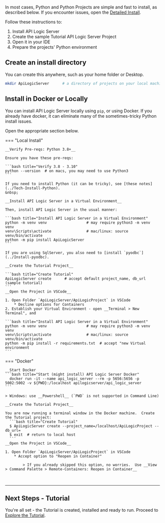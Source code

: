 In most cases, Python and Python Projects are simple and fast to install, as described below.  If you encounter issues, open the [Detailed Install](../Install).

Follow these instructions to:

1. Install API Logic Server
2. Create the sample Tutorial API Logic Server Project
3. Open it in your IDE
4. Prepare the projects' Python environment


## Create an install directory

You can create this anywhere, such as your home folder or Desktop.

```bash title="Create an install directory"
mkdir ApiLogicServer      # a directory of projects on your local machine
```

## Install in Docker or Locally

You can install API Logic Server locally using `pip`, or using Docker.  If you already have docker, it can eliminate many of the sometimes-tricky Python install issues.

Open the appropriate section below.

=== "Local Install"

    __Verify Pre-reqs: Python 3.8+__

    Ensure you have these pre-reqs:

    ```bash title="Verify 3.8 - 3.10"
    python --version  # on macs, you may need to use Python3
    ```

    If you need to install Python (it can be tricky), see [these notes](../Tech-Install-Python).
    &nbsp;

    __Install API Logic Server in a Virtual Environment__

    Then, install API Logic Server in the usual manner:

    ```bash title="Install API Logic Server in a Virtual Environment"
    python -m venv venv                  # may require python3 -m venv venv
    venv\Scripts\activate                # mac/linux: source venv/bin/activate
    python -m pip install ApiLogicServer
    ```

    If you are using SqlServer, you also need to [install `pyodbc`](../Install-pyodbc).

    __Create the Tutorial Project__

    ```bash title="Create Tutorial"
    ApiLogicServer create      # accept default project_name, db_url (sample tutorial)
    ```
    __Open the Project in VSCode__

    1. Open Folder `ApiLogicServer/ApiLogicProject` in VSCode
        * Decline options for Containers
    2. Establish your Virtual Environment - open __Terminal > New Terminal", and

    ```bash title="Install API Logic Server in a Virtual Environment"
    python -m venv venv                  # may require python3 -m venv venv
    venv\Scripts\activate                # mac/linux: source venv/bin/activate
    python -m pip install -r requirements.txt  # accept "new Virtual environment
    ```


=== "Docker"

    __Start Docker
    ```bash title="Start (might install) API Logic Server Docker"
      docker run -it --name api_logic_server --rm -p 5656:5656 -p 5002:5002 -v ${PWD}:/localhost apilogicserver/api_logic_server
    ```

    > Windows: use __Powershell__ (`PWD` is not supported in Command Line)

    __Create the Tutorial Project__

    You are now running a terminal window in the Docker machine.  Create the Tutorial project:
      ```bash title="Create Tutorial"
      $ ApiLogicServer create --project_name=/localhost/ApiLogicProject --db_url=
      $ exit  # return to local host 
      ```
    __Open the Project in VSCode__

    1. Open Folder `ApiLogicServer/ApiLogicProject` in VSCode
        * Accept option to "Reopen in Container"

            > If you already skipped this option, no worries.  Use __View > Command Palette > Remote-Containers: Reopen in Container__


&nbsp;

---


## Next Steps - Tutorial

You're all set - the Tutorial is created, installed and ready to run.  Proceed to [Explore the Tutorial](../Tutorial).
